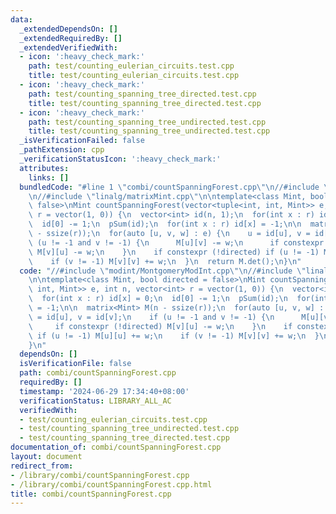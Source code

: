 ```yaml
---
data:
  _extendedDependsOn: []
  _extendedRequiredBy: []
  _extendedVerifiedWith:
  - icon: ':heavy_check_mark:'
    path: test/counting_eulerian_circuits.test.cpp
    title: test/counting_eulerian_circuits.test.cpp
  - icon: ':heavy_check_mark:'
    path: test/counting_spanning_tree_directed.test.cpp
    title: test/counting_spanning_tree_directed.test.cpp
  - icon: ':heavy_check_mark:'
    path: test/counting_spanning_tree_undirected.test.cpp
    title: test/counting_spanning_tree_undirected.test.cpp
  _isVerificationFailed: false
  _pathExtension: cpp
  _verificationStatusIcon: ':heavy_check_mark:'
  attributes:
    links: []
  bundledCode: "#line 1 \"combi/countSpanningForest.cpp\"\n//#include \"modint/MontgomeryModInt.cpp\"\
    \n//#include \"linalg/matrixMint.cpp\"\n\ntemplate<class Mint, bool directed =\
    \ false>\nMint countSpanningForest(vector<tuple<int, int, Mint>> e, int n, vector<int>\
    \ r = vector(1, 0)) {\n  vector<int> id(n, 1);\n  for(int x : r) id[x] = 0;\n\
    \  id[0] -= 1;\n  pSum(id);\n  for(int x : r) id[x] = -1;\n\n  matrix<Mint> M(n\
    \ - ssize(r));\n  for(auto [u, v, w] : e) {\n    u = id[u], v = id[v];\n    if\
    \ (u != -1 and v != -1) {\n      M[u][v] -= w;\n      if constexpr (!directed)\
    \ M[v][u] -= w;\n    }\n    if constexpr (!directed) if (u != -1) M[u][u] += w;\n\
    \    if (v != -1) M[v][v] += w;\n  }\n  return M.det();\n}\n"
  code: "//#include \"modint/MontgomeryModInt.cpp\"\n//#include \"linalg/matrixMint.cpp\"\
    \n\ntemplate<class Mint, bool directed = false>\nMint countSpanningForest(vector<tuple<int,\
    \ int, Mint>> e, int n, vector<int> r = vector(1, 0)) {\n  vector<int> id(n, 1);\n\
    \  for(int x : r) id[x] = 0;\n  id[0] -= 1;\n  pSum(id);\n  for(int x : r) id[x]\
    \ = -1;\n\n  matrix<Mint> M(n - ssize(r));\n  for(auto [u, v, w] : e) {\n    u\
    \ = id[u], v = id[v];\n    if (u != -1 and v != -1) {\n      M[u][v] -= w;\n \
    \     if constexpr (!directed) M[v][u] -= w;\n    }\n    if constexpr (!directed)\
    \ if (u != -1) M[u][u] += w;\n    if (v != -1) M[v][v] += w;\n  }\n  return M.det();\n\
    }\n"
  dependsOn: []
  isVerificationFile: false
  path: combi/countSpanningForest.cpp
  requiredBy: []
  timestamp: '2024-06-29 17:34:40+08:00'
  verificationStatus: LIBRARY_ALL_AC
  verifiedWith:
  - test/counting_eulerian_circuits.test.cpp
  - test/counting_spanning_tree_undirected.test.cpp
  - test/counting_spanning_tree_directed.test.cpp
documentation_of: combi/countSpanningForest.cpp
layout: document
redirect_from:
- /library/combi/countSpanningForest.cpp
- /library/combi/countSpanningForest.cpp.html
title: combi/countSpanningForest.cpp
---
```

